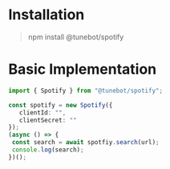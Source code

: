 # Installation
> npm install @tunebot/spotify

# Basic Implementation

```ts
import { Spotify } from "@tunebot/spotify";

const spotify = new Spotify({
   clientId: "",
   clientSecret: ""
});
(async () => {
 const search = await spotfiy.search(url);
 console.log(search);
})();
```